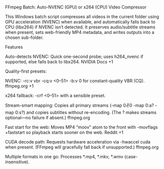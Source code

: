 FFmpeg Batch: Auto-NVENC (GPU) or x264 (CPU) Video Compressor

This Windows batch script compresses all videos in the current folder using GPU acceleration (NVENC) when available, and automatically falls back to CPU (libx264) if NVENC isn’t detected. It preserves audio/subtitle streams when present, sets web-friendly MP4 metadata, and writes outputs into a chosen sub-folder.

Features

Auto-detects NVENC: Quick one-second probe; uses h264_nvenc if supported, else falls back to libx264. 
NVIDIA Docs
+1

Quality-first presets:

NVENC: -rc:v vbr -cq:v <0–51> -b:v 0 for constant-quality VBR (CQ). 
ffmpeg.org
+1

x264 fallback: -crf <0–51> with a sensible preset.

Stream-smart mapping: Copies all primary streams (-map 0:v:0 -map 0:a? -map 0:s?) and copies subtitles without re-encoding. (The ? makes streams optional—no failure if absent.) 
ffmpeg.org

Fast start for the web: Moves MP4 “moov” atom to the front with -movflags +faststart so playback starts sooner on the web. 
Reddit
+1

CUDA decode path: Requests hardware acceleration via -hwaccel cuda when present. (FFmpeg will gracefully fall back if unsupported.) 
ffmpeg.org

Multiple formats in one go: Processes *.mp4, *.mkv, *.wmv (case-insensitive).
